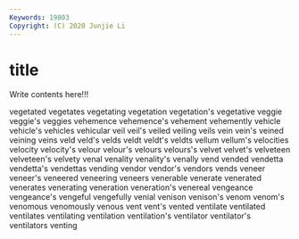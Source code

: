 ```yaml
---
Keywords: 19803
Copyright: (C) 2020 Junjie Li
---
```


# title

Write contents here!!!
 
vegetated 
vegetates 
vegetating 
vegetation 
vegetation's 
vegetative 
veggie 
veggie's
veggies 
vehemence 
vehemence's 
vehement 
vehemently 
vehicle 
vehicle's 
vehicles 
vehicular 
veil
veil's 
veiled 
veiling 
veils 
vein 
vein's 
veined 
veining 
veins 
veld
veld's 
velds 
veldt 
veldt's 
veldts 
vellum 
vellum's 
velocities 
velocity 
velocity's
velour 
velour's 
velours 
velours's 
velvet 
velvet's 
velveteen 
velveteen's 
velvety 
venal
venality 
venality's 
venally 
vend 
vended 
vendetta 
vendetta's 
vendettas 
vending 
vendor
vendor's 
vendors 
vends 
veneer 
veneer's 
veneered 
veneering 
veneers 
venerable 
venerate
venerated 
venerates 
venerating 
veneration 
veneration's 
venereal 
vengeance 
vengeance's 
vengeful 
vengefully
venial 
venison 
venison's 
venom 
venom's 
venomous 
venomously 
venous 
vent 
vent's
vented 
ventilate 
ventilated 
ventilates 
ventilating 
ventilation 
ventilation's 
ventilator 
ventilator's 
ventilators
venting 
